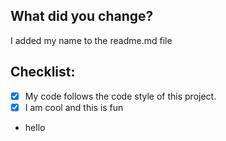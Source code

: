 ## What did you change?
<!--- Describe your changes in detail -->
I added my name to the readme.md file

## Checklist:
<!--- Go over all the following points, and put an `x` in all the boxes that apply. -->
<!--- If you're unsure about any of these, don't hesitate to ask. We're here to help! -->
- [x] My code follows the code style of this project.
- [x] I am cool and this is fun
- hello
